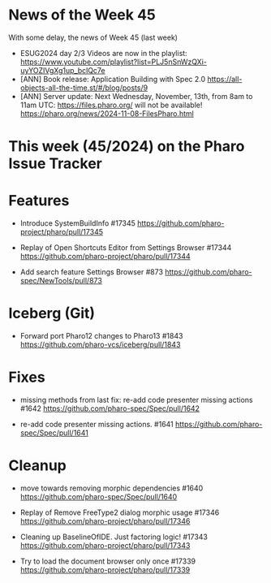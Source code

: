 # News of the Week 45

With some delay, the news of Week 45 (last week)

- ESUG2024 day 2/3 Videos are now in the playlist: https://www.youtube.com/playlist?list=PLJ5nSnWzQXi-uyYOZIVgXg1up_bclQc7e
- [ANN] Book release: Application Building with Spec 2.0 https://all-objects-all-the-time.st/#/blog/posts/9
- [ANN] Server update: Next Wednesday, November, 13th, from 8am to 11am UTC: https://files.pharo.org/ will not be available! https://pharo.org/news/2024-11-08-FilesPharo.html


# This week (45/2024) on the Pharo Issue Tracker

# Features

- Introduce SystemBuildInfo #17345
	https://github.com/pharo-project/pharo/pull/17345

- Replay of Open Shortcuts Editor from Settings Browser #17344
	https://github.com/pharo-project/pharo/pull/17344
	
- Add search feature Settings Browser #873
	https://github.com/pharo-spec/NewTools/pull/873

# Iceberg (Git)	

- Forward port Pharo12 changes to Pharo13 #1843
	https://github.com/pharo-vcs/iceberg/pull/1843
	
# Fixes

- missing methods from last fix: re-add code presenter missing actions #1642
	https://github.com/pharo-spec/Spec/pull/1642
	
- re-add code presenter missing actions. #1641
	https://github.com/pharo-spec/Spec/pull/1641

# Cleanup

- move towards removing morphic dependencies #1640
	https://github.com/pharo-spec/Spec/pull/1640

- Replay of Remove FreeType2 dialog morphic usage #17346
	https://github.com/pharo-project/pharo/pull/17346
	
- Cleaning up BaselineOfIDE. Just factoring logic! #17343
	https://github.com/pharo-project/pharo/pull/17343
	
- Try to load the document browser only once #17339
	https://github.com/pharo-project/pharo/pull/17339